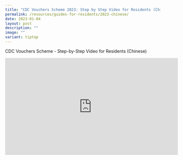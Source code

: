 ```yaml
---
title: "CDC Vouchers Scheme 2023: Step by Step Video for Residents (Chinese)"
permalink: /resources/guides-for-residents/2023-chinese/
date: 2023-01-04
layout: post
description: ""
image: ""
variant: tiptap
---
```

CDC Vouchers Scheme - Step-by-Step Video for Residents (Chinese)


<iframe width="560" height="315" src="https://www.youtube.com/embed/1df0-GFcRio" title="YouTube video player" frameborder="0" allow="accelerometer; autoplay; clipboard-write; encrypted-media; gyroscope; picture-in-picture" allowfullscreen=""></iframe>